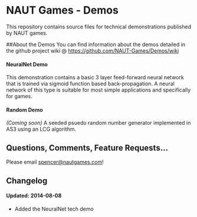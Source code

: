 NAUT Games - Demos
=====

This repository contains source files for technical demonstrations published by NAUT games. 

##About the Demos
You can find information about the demos detailed in the github project wiki @ https://github.com/NAUT-Games/Demos/wiki

#### NeuralNet Demo
This demonstration contains a basic 3 layer feed-forward neural network that is trained via sigmoid function based back-propagation. A neural network of this type is suitable for most simple applications and specifically for games.

#### Random Demo
_(Coming soon)_ A seeded psuedo random number generator implemented in AS3 using an LCG algorithm.

## Questions, Comments, Feature Requests...
Please email spencer@nautgames.com!

## Changelog
#### Updated: 2014-08-08
 * Added the NeuralNet tech demo

